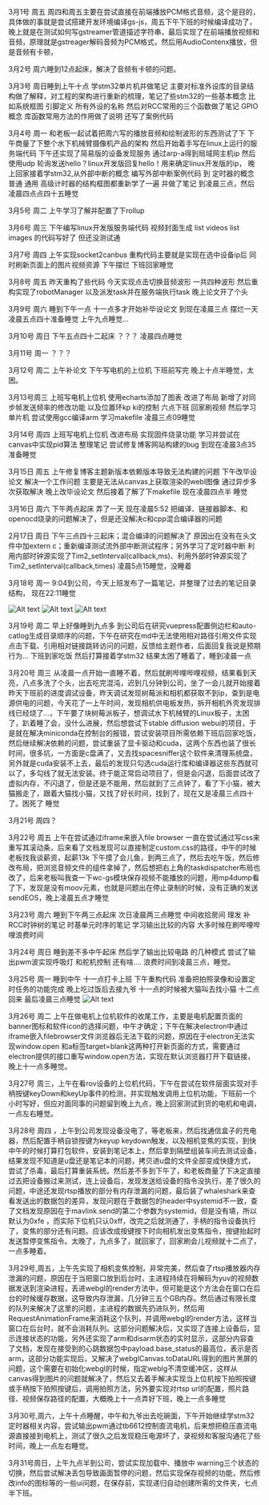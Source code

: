 
3月1号 周五  周四和周五主要在尝试直接在前端播放PCM格式音频，这个是目的，具体做的事就是尝试搭建开发环境编译gs-js，周五下午下班的时候编译成功了，晚上就是在测试如何写gstreamer管道描述字符串，最后实现了在前端播放视频和音频，原理就是gstreager解码音频为PCM格式，然后用AudioContenx播放，但是音频有卡顿，

3月2号 周六睡到12点起床，解决了音频有卡顿的问题。

3月3号 周日睡到上午十点 学stm32单片机并做笔记 主要对标准外设库的目录结构做了解释，对工程的架构进行重新的梳理，笔记了些stm32的一些基本概念 比如系统框图 引脚定义 所有外设的名称 然后对RCC常用的三个函数做了笔记 GPIO概念 库函数常用方法的作用做了说明 还写了案例代码

3月4号 周一  和老板一起试着把周六写的播放音频和绘制波形的东西测试了下 下午商量了下整个水下机械臂摄像机产品的架构 然后开始着手写在linux上运行的服务端代码 下午还实现了简易版的设备发现服务 通过arp-a得到局域网主机ip 然后使用udp 轮询发送hello？linux开发版回复hello！用来确定linux开发版的ip， 晚上回家接着学stm32,从外部中断的概念 编写外部中断案例代码 到 定时器的概念 普通 通用 高级计时器的结构框图都重新学了一遍 并做了笔记 到凌晨三点，然后凌晨四点点四十五睡觉

3月5号 周二  上午学习了解并配置了下rollup 

3月6号 周三 下午编写linux开发版服务端代码 视频封面生成 list videos list images 的代码写好了 但还没测试通

3月7号 周四 上午实现socket2canbus  重构代码主要就是实现在选中设备ip后 同时刷新页面上的图片视频资源 下午摆烂 下班回家睡觉

3月8号 周五 昨天重构了些代码 今天实现点击切换音频波形 一共四种波形 然后重构实现了robotManager 以及派发task并在服务端执行task 晚上论文开了个头

3月9号 周六 睡到下午一点 十一点多才开始补毕设论文 到现在凌晨三点 摆烂一天 凌晨五点四十准备睡觉 上午九点睡觉...

3月10号 周日 下午五点四十二起床 ？？？ 凌晨四点睡觉

3月11号 周一 ？？？

3月12号 周二 上午补论文 下午写电机的上位机 下班前写完 晚上十点半睡觉，太困。

3月13号周三 上班写电机上位机 使用echarts添加了图表 改进了布局 新增了对同步帧发送频率的修改功能 以及位置环kp ki的控制 六点下班 回家刷视频 然后学习单片机 尝试使用gcc编译arm 学习makefile 凌晨三点09睡觉

3月14号 周四 上班写电机上位机 改进布局 实现固件烧录功能 学习并尝试在canvas中实现pid算法 整理笔记 尝试修复博客网站构建的bug 到现在凌晨3点35 准备睡觉

3月15日 周五 上午修复博客主题新版本依赖版本导致无法构建的问题 下午改毕设论文 解决一个工作问题 主要是无法从canvas上获取渲染的webl图像 通过异步多次获取解决  晚上改毕设论文 然后接着了解了下makefile 现在凌晨四点半 睡觉

3月16日 周六 下午两点起床 弄了一天 现在凌晨5:52 把编译、链接器脚本、和openocd烧录的问题解决了，但是还没解决c和cpp混合编译器的问题

2月17日 周日 下午三点四十三起床；混合编译的问题解决了 原因出在没有在头文件中加extern c；重新编译测试流外部中断测试程序；另外学习了定时器中断 利用内部时钟源实现了Tim2_setInterval(callback,ms)、利用外部时钟源实现了Tim2_setInterval(callback,times) 凌晨5点15睡觉，没睡着

3月18号 周一 9:04到公司，今天上班发布了一篇笔记，并整理了过去的笔记目录结构， 现在22:11睡觉

![Alt text](assets/images/4ebeb7e337e8d43f3bf474eb93e23cd0.png)
![Alt text](assets/images/8ef4cea54aa197038a644a5699e07208.gif)
![Alt text](assets/images/73642cbc516f355c51491f363c0e77d3.gif)

3月19号 周二 早上好像睡到九点多 到公司后在研究vuepress配置侧边栏和auto-catlog生成目录顺序的问题，下午在研究在md中无法使用相对路径引用文件实现点击下载、引用相对链接跳转访问的问题，反馈给主题作者，后面回复我说是预期行为... 下班到家吃饭 然后打算接着学stm32 结果太困了睡着了，睡到凌晨一点

3月20号 周三 从凌晨一点开始一直睡不着，然后就刷哔哩哔哩视频，结果看到天亮，八点多洗了个头，出去吃完混沌，迟到几分钟到公司，坐了一会儿就开始接着昨天下班前的进度调试设备，昨天调试发现树莓派和相机都获取不到ip，查到是电源供电的问题，今天花了一上午时间，发现相机供电板发热，拆开相机外壳发现排线已经烧了...，下午要了块树莓派板子，想调试水下机械臂的Linux板子，太困了，趴着睡了会，没什么进展，然后想尝试下stable diffusion webui的项目，于是就在解决miniconda在控制台的报错，尝试安装项目所需依赖下班后回家吃饭，然后继续解决依赖的问题，尝试重装了显卡驱动和cuda，这两个东西也装了很长时间，很多坑，一方面是c盘满了，又去找spacesniffer这个软件来清理系统盘，另外就是cuda安装不上去，最后的发现只勾选cuda运行库和编译器这些东西就可以了，多勾线了就无法安装。终于能正常启动项目了，但是会闪退，后面尝试改了虚拟内存，不闪退了，但是还是不能用，然后就到了三点钟了，看了下小猫，被大猫搬走了，跟着大猫找小猫，又找了好长时间，找到了，现在又是凌晨三点四十了。困死了 睡觉

3月21号 周四？

3月22号 周五 上午在尝试通过iframe来嵌入file browser 一直在尝试通过写css来重写其滚动条，后来看了文档发现可以直接制定custom.css的路径，中午的时候老板找我谈薪资，起薪13k 下午摸了会儿鱼，到两三点了，然后去吃午饭，然后修改布局，把浏览音频文件的组件拿掉了，然后想把右上角的taskdispatcher布局也改了，后来老板叫我查一下wc-gs模块保存视频不能播放的问题，用mp4dump看了下，发现是没有moov元素，也就是问题出在停止录制的时候，没有正确的发送sendEOS，晚上凌晨五点才睡觉

3月23号 周六 睡到下午两三点起床 次日凌晨两三点睡觉 中间收拾房间 理发 补RCC时钟树的笔记  时基单元时序的笔记 学习输出比较的内容 大多时候在刷哔哩哔哩浪费时间

3月24号 周日 睡到差不多中午起床 然后学了输出比较电路 的几种模式 尝试了输出pwm波实现呼吸灯 和舵机控制 还有啥.... 浪费时间到凌晨三点，睡觉。

3月25号 周一 睡到中午 十一点打卡上班 下午重构代码 准备把拍照录像和设置定时任务的功能完成 晚上吃过饭后去接九爷 十一点的时候被大猫叫去找小猫 十二点回来 最后凌晨三点睡觉
![Alt text](assets/images/304f5842a3741279f3b6aa96b5d2847c.png)

3月26号 周二 上午在做电机上位机软件的收尾工作，主要是电机配置页面的banner图标和软件icon的选择问题，中午才确定；下午在解决electron中通过iframe嵌入filebrowser文件浏览器后无法下载的问题，原因在于electron无法实现window.open 和a标签target=blank这两种打开新页面的方式，需要通过electron提供的接口重写window.open方法，实现在默认浏览器打开下载链接，晚上十一点多睡觉。

3月27号 周三，上午在看rov设备的上位机代码，下午在尝试在软件层面实现对手柄按键keyDown和keyUp事件的检测，并实现触发调用上位机功能，下班前一个小时写好，但应对面同事的问题留到晚上九点，晚上回家测试到货的电机和电调，一点左右睡觉。

3月28号 周四 ，上午到公司发现设备没电了，等老板来，然后找通信盒子的充电器，然后配置手柄自锁按键为keyup keydown触发，以及相机变焦的实现，到快中午的时候打算打包软件，安装到笔记本上，然后拿到隔壁组装车间去测试设备，结果发现不知道是u盘还是笔记本的问题，拷贝进u盘的文件全部变成快捷方式，尝试了杀毒，最后打算重装系统。然后差不多到下午了，和老板商量了下决定直接过去把设备搬过来测试，连上设备后，发现发送给设备的指令没执行，差了很久的问题，中途还发现rtsp播放的部分有内存泄漏的问题，最后装了whaleshark来查看发送出的数据包的差异，发现问题在于数据包的header中systemid不一致，查了文档发现原因在于mavlink.send的第二个参数为systemid，但是没有填，所以默认为0xfe ，而实际下位机只认0xff，改完之后就测通了，手柄的指令设备执行了，变焦的部分还有问题。应该改成按键按下时向相机发出变焦指令，按键抬起时发送暂停变焦指令。太晚了，九点多了，就回家了，回家刷会儿视频就十二点了，一点多睡着。

3月29号,周五，上午先实现了相机变焦控制，非常完美，然后查了rtsp播放器内存泄漏的问题，原因在于当把窗口放到后台时，主进程持续在将解码为yuv的视频数据发送到渲染进程，丢进webgl的render方法中，但可能是这个方法会在窗口在后台的时候缓存数据，这导致内存泄漏，几分钟三五个GB内存。然后通过有限长度的队列来解决了这里的问题，主进程的数据先扔进队列，然后用RequestAnimationFrame来消耗这个队列，并调用webgl的render方法，这样当窗口在后台时，就不会消耗队列。这部分问题解决后，又实现了连接上设备后，显示连接状态的功能，另外还实现了arm和disarm状态的实时显示，这部分内容查了文档，发现在接受到的心跳数据包中payload.base_status的最高位，表示是否arm，这部分功能实现后，又解决了webglCanvas.toDataURL得到的图片黑屏的问题，这个需要在初始化webgl的时候，指定weblg不清空缓冲区，这样从canvas得到图片的问题就解决了，然后又去着手解决实现当上位机按下拍照按键或手柄按下拍照按键后，调用拍照方法，另外要实现对rtsp url的配置，照片路径、视频保存路径的配置，大概晚上十一点弄好下班，晚上一点多睡觉

3月30号,周六，上午十点睡醒，中午和九爷出去吃碗面，下午开始继续学stm32定时器相关内容，尝试输出pwm通过tb6612控制直流电机，后来想把稳压直流电源直接接到电机上，测试了很久之后发现稳压电源坏了，录视频和客服沟通花了些时间，晚上一点左右睡觉。

3月31号周日，上午九点半到公司，尝试实现加载中、播放中 warning三个状态的切换，然后尝试解决丢包导致画面暂停的问题，然后实现保存视频的功能，然后修改info的图标等的一些ui问题，在保存前，实现递归自动创建所需的文件夹，七点半下班。